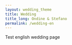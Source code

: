 ```yaml
---
layout: wedding_theme
title: Wedding
title_long: Ondine & Stefano
permalink: /wedding-en
---
```



Test english wedding page
